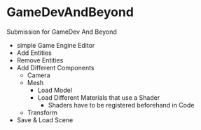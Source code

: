 # GameDevAndBeyond

Submission for GameDev And Beyond

- simple Game Engine Editor
- Add Entities
- Remove Entities
- Add Different Components
	- Camera
	- Mesh
		- Load Model
		- Load Different Materials that use a Shader
			- Shaders have to be registered beforehand in Code
	- Transform
- Save & Load Scene